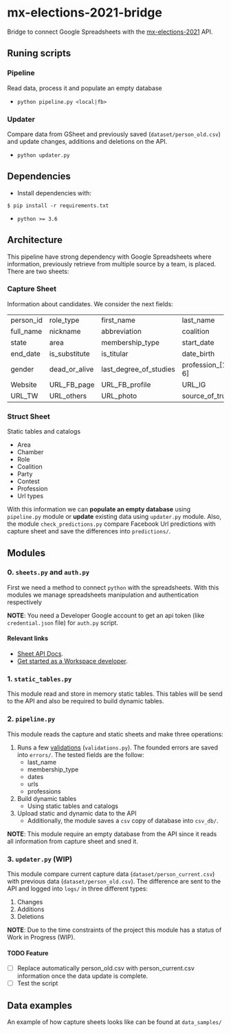 # mx-elections-2021-bridge

Bridge to connect Google Spreadsheets with the [mx-elections-2021](https://github.com/Socialtic/mx-elections-2021) API.

## Runing scripts

### Pipeline

Read data, process it and populate an empty database 

* `python pipeline.py <local|fb>`
	
### Updater

Compare data from GSheet and previously saved (`dataset/person_old.csv`) and
update changes, additions and deletions on the API. 

* `python updater.py`

## Dependencies

* Install dependencies with:

```
$ pip install -r requirements.txt
```

* `python >= 3.6`

## Architecture

This pipeline have strong dependency with Google Spreadsheets where information,
previously retrieve from multiple source by a team, is placed. There are two sheets:

### Capture Sheet

Information about candidates. We consider the next fields:

|||||
| --------- |-----------|--------------|-----------|	
| person_id | role_type | first_name   | last_name |
| full_name | nickname  | abbreviation | coalition |
| state     | area      | membership_type | start_date
| end_date  | is_substitute | is_titular |date_birth
| gender    | dead_or_alive | last_degree_of_studies | profession_[1-6]
| Website   | URL_FB_page |URL_FB_profile | URL_IG
| URL_TW    | URL_others | URL_photo | source_of_truth 

### Struct Sheet

Static tables and catalogs

* Area
* Chamber
* Role
* Coalition
* Party
* Contest
* Profession
* Url types

With this information we can **populate an empty database** using `pipeline.py`
module or **update** existing data using `updater.py` module. Also, the module
`check_predictions.py` compare Facebook Url predictions with capture sheet and
save the differences into `predictions/`.

## Modules

### 0. `sheets.py` and `auth.py`

First we need a method to connect `python` with the spreadsheets. With this
modules we manage spreadsheets manipulation and authentication respectively

**NOTE**: You need a Developer Google account to get an api token
(like `credential.json` file) for `auth.py` script.

#### Relevant links

* [Sheet API Docs](https://developers.google.com/sheets/api).
* [Get started as a Workspace developer](https://developers.google.com/workspace/guides/getstarted-overview).

### 1. `static_tables.py`

This module read and store in memory static tables. This tables will be send
to the API and also be required to build dynamic tables.

### 2. `pipeline.py`

This module reads the capture and static sheets and make three operations:

1. Runs a few
[validations](https://github.com/Socialtic/mx-elections-2021-bridge/blob/main/validations.py)
(`validations.py`). The founded errors are saved into `errors/`. The tested
fields are the follow:
	* last_name
	* membership_type
	* dates
	* urls
	* professions
2. Build dynamic tables
	* Using static tables and catalogs
3. Upload static and dynamic data to the API
	* Additionally, the module saves a `csv` copy of database into `csv_db/`.

**NOTE**: This module require an empty database from the API since it reads all
information from capture sheet and sned it.

### 3. `updater.py` (WIP)

This module compare current capture data (`dataset/person_current.csv`) with
previous data (`dataset/person_old.csv`). The difference are sent to the API
and logged into `logs/` in three different types:

1. Changes
2. Additions
3. Deletions

**NOTE**: Due to the time constraints of the project this module has a status
of Work in Progress (WIP).

#### TODO Feature

* [ ] Replace automatically person_old.csv with person_current.csv information
  once the data update is complete.
* [ ] Test the script

## Data examples

An example of how capture sheets looks like can be found at `data_samples/` 
